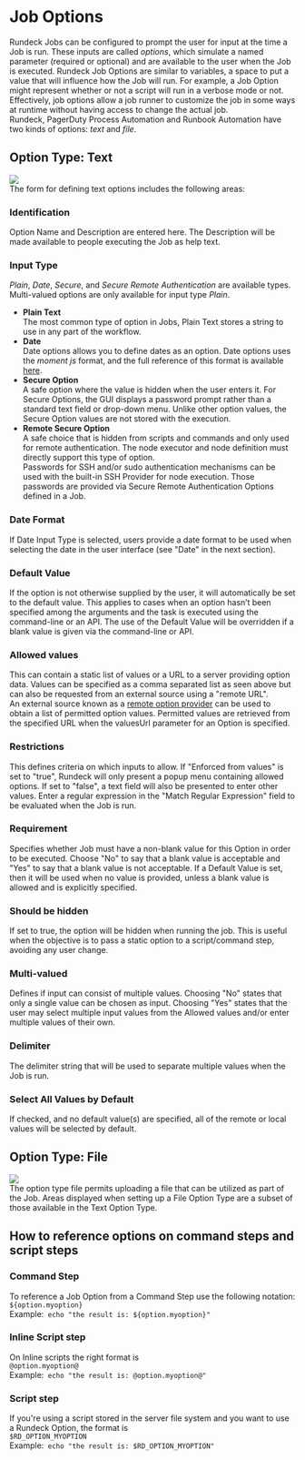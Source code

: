 # Job Options
Rundeck Jobs can be configured to prompt the user for input at the time a Job is run. These inputs are called _options_, which simulate a named parameter (required or optional) and are available to the user when the Job is executed. Rundeck Job Options are similar to variables, a space to put a value that will influence how the Job will run. For example, a Job Option might represent whether or not a script will run in a verbose mode or not. Effectively, job options allow a job runner to customize the job in some ways at runtime without having access to change the actual job.<br>
Rundeck, PagerDuty Process Automation and Runbook Automation have two kinds of options: _text_ and _file_.<br>
## Option Type: Text
![](~@assets/img/joboptions1.png)<br>
The form for defining text options includes the following areas:<br>
### Identification
Option Name and Description are entered here. The Description will be made available to people executing the Job as help text.<br>
### Input Type
_Plain_, _Date_, _Secure_, and _Secure Remote Authentication_ are available types. Multi-valued options are only available for input type _Plain_.<br>
* **Plain Text**<br>
The most common type of option in Jobs, Plain Text stores a string to use in any part of the workflow.<br>
* **Date**<br>
Date options allows you to define dates as an option. Date options uses the _moment js_ format, and the full reference of this format is available [here](https://momentjs.com/docs/#/displaying/format/).<br>
* **Secure Option**<br>
A safe option where the value is hidden when the user enters it. For Secure Options, the GUI displays a password prompt rather than a standard text field or drop-down menu. Unlike other option values, the Secure Option values are not stored with the execution.<br>
* **Remote Secure Option**<br>
A safe choice that is hidden from scripts and commands and only used for remote authentication. The node executor and node definition must directly support this type of option.<br>
Passwords for SSH and/or sudo authentication mechanisms can be used with the built-in SSH Provider for node execution. Those passwords are provided via Secure Remote Authentication Options defined in a Job.<br>
### Date Format
If Date Input Type is selected, users provide a date format to be used when selecting the date in the user interface (see "Date" in the next section).<br>
### Default Value
If the option is not otherwise supplied by the user, it will automatically be set to the default value.  This applies to cases when an option hasn’t been specified among the arguments and the task is executed using the command-line or an API. The use of the Default Value will be overridden if a blank value is given via the command-line or API.<br>
### Allowed values
This can contain a static list of values or a URL to a server providing option data. Values can be specified as a comma separated list as seen above but can also be requested from an external source using a "remote URL".<br>
An external source known as a [remote option provider](https://docs.rundeck.com/docs/manual/job-options.html#option-model-provider) can be used to obtain a list of permitted option values. Permitted values are retrieved from the specified URL when the valuesUrl parameter for an Option is specified.<br>
### Restrictions
This defines criteria on which inputs to allow. If "Enforced from values" is set to "true", Rundeck will only present a popup menu containing allowed options. If set to "false", a text field will also be presented to enter other values. Enter a regular expression in the "Match Regular Expression" field to be evaluated when the Job is run.<br>
### Requirement
Specifies whether Job must have a non-blank value for this Option in order to be executed. Choose "No" to say that a blank value is acceptable and "Yes" to say that a blank value is not acceptable. If a Default Value is set, then it will be used when no value is provided, unless a blank value is allowed and is explicitly specified.<br>
### Should be hidden
If set to true, the option will be hidden when running the job. This is useful when the objective is to pass a static option to a script/command step, avoiding any user change.<br>
### Multi-valued
Defines if input can consist of multiple values. Choosing "No" states that only a single value can be chosen as input. Choosing "Yes" states that the user may select multiple input values from the Allowed values and/or enter multiple values of their own.<br>
### Delimiter
The delimiter string that will be used to separate multiple values when the Job is run.<br>
### Select All Values by Default
If checked, and no default value(s) are specified, all of the remote or local values will be selected by default.<br>
## Option Type: File
![](~@assets/img/joboptions2.png)<br>
The option type file permits uploading a file that can be utilized as part of the Job. Areas displayed when setting up a File Option Type are a subset of those available in the Text Option Type.<br>
## How to reference options on command steps and script steps
### Command Step
To reference a Job Option from a Command Step use the following notation:<br>
`${option.myoption}`<br>
Example:` echo "the result is: ${option.myoption}"`<br>
### Inline Script step
On Inline scripts the right format is<br>
`@option.myoption@`<br>
Example:` echo "the result is: @option.myoption@"`<br>
### Script step
If you're using a script stored in the server file system and you want to use a Rundeck Option, the format is<br>
`$RD_OPTION_MYOPTION`<br>
Example:` echo "the result is: $RD_OPTION_MYOPTION"`<br>